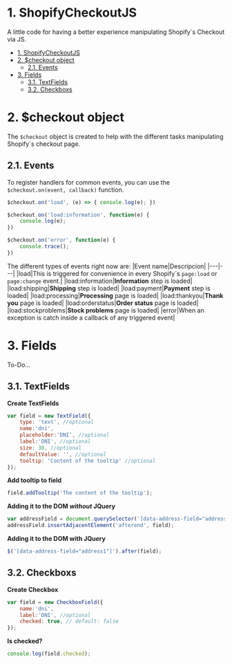 
# 1. ShopifyCheckoutJS
A little code for having a better experience manipulating Shopify´s Checkout via JS.

- [1. ShopifyCheckoutJS](#1-shopifycheckoutjs)
- [2. $checkout object](#2-checkout-object)
	- [2.1. Events](#21-events)
- [3. Fields](#3-fields)
	- [3.1. TextFields](#31-textfields)
	- [3.2. Checkboxs](#32-checkboxs)

# 2. $checkout object
The `$checkout` object is created to help with the different tasks manipulating Shopify´s checkout page.

## 2.1. Events
To register handlers for common events, you can use the `$checkout.on(event, callback)` function.
```javascript
$checkout.on('load', (e) => { console.log(e); })

$checkout.on('load:information', function(e) { 
	console.log(e); 
})

$checkout.on('error', function(e) { 
	console.trace(); 
})
```
The different types of events right now are:
|Event name|Descripcion|
|---|---|
|load|This is triggered for convenience in every Shopify´s ``page:load`` or ``page:change`` event.|
|load:information|**Information** step is loaded|
|load:shipping|**Shipping** step is loaded|
|load:payment|**Payment** step is loaded|
|load:processing|**Processing** page is loaded|
|load:thankyou|**Thank you** page is loaded|
|load:orderstatus|**Order status** page is loaded|
|load:stockproblems|**Stock problems** page is loaded|
|error|When an exception is catch inside a callback of any triggered event|

# 3. Fields
To-Do...

## 3.1. TextFields

**Create TextFields**
```javascript
var field = new TextField({
	type: 'text', //optional
	name:'dni', 
	placeholder:'DNI', //optional
	label:'DNI', //optional
	size: 30, //optional
	defaultValue: '', //optional
	tooltip: 'Content of the tooltip' //optional
});
```

**Add tooltip to field**
```javascript
field.addTooltip('The content of the tooltip');
```

**Adding it to the DOM *without* JQuery**
```javascript
var addressField = document.querySelector('[data-address-field="address1"]');
addressField.insertAdjacentElement('afterend', field);
```

**Adding it to the DOM with JQuery**
```javascript
$('[data-address-field="address1"]').after(field);
```

## 3.2. Checkboxs

**Create Checkbox**
```javascript
var field = new CheckboxField({
	name:'dni', 
	label:'DNI', //optional
	checked: true, // default: false
});
```

**Is checked?**
```javascript
console.log(field.checked);
```